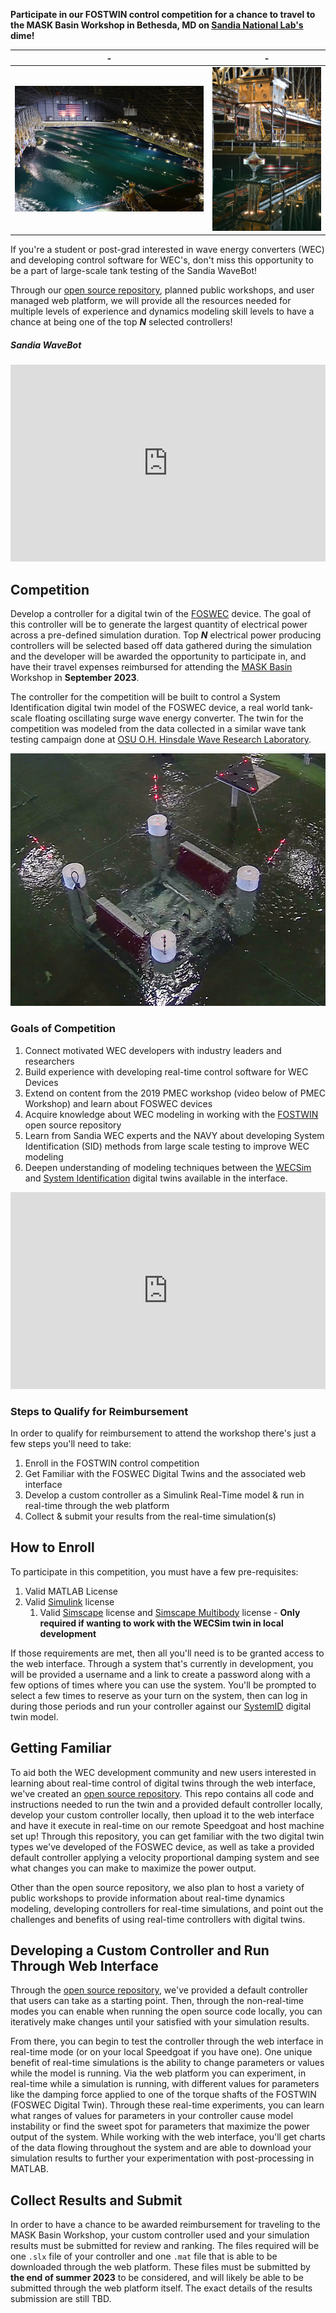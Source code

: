 <!-- ## Mask Basin Workshop & FOSTWIN Digital Twin omit in toc -->

**Participate in our FOSTWIN control competition for a chance to travel to the MASK Basin Workshop in Bethesda, MD on [Sandia National Lab's](https://energy.sandia.gov/programs/renewable-energy/water-power/) dime!**  


<!-- Make a table for aligning images -->

| - | - |
|---|---|
| ![](images/mask_basin.jpeg) | ![](images/wavebot-mask-basin.png) |


If you're a student or post-grad interested in wave energy converters (WEC) and developing control software for WEC's, don't miss this opportunity to be a part of large-scale tank testing of the Sandia WaveBot!  

Through our [open source repository](https://github.com/PMEC-OSU/FOSTWIN), planned public workshops, and user managed web platform, we will provide all the resources needed for multiple levels of experience and dynamics modeling skill levels to have a chance at being one of the top ***N*** selected controllers!


##### Sandia WaveBot <!-- omit in toc -->

<iframe width="560" height="315" src="https://www.youtube.com/embed/c4npWk_-Pjk" title="YouTube video player" style="width:100%;" frameborder="0" allow="accelerometer; autoplay; clipboard-write; encrypted-media; gyroscope; picture-in-picture" allowfullscreen></iframe>

## Competition <!-- omit in toc -->

Develop a controller for a digital twin of the [FOSWEC](https://energy.sandia.gov/foswec-testing-helps-validate-open-source-modeling-code/) device.  The goal of this controller will be to generate the largest quantity of electrical power across a pre-defined simulation duration.  Top ***N*** electrical power producing controllers will be selected based off data gathered during the simulation and the developer will be awarded the opportunity to participate in, and have their travel expenses reimbursed for attending the [MASK Basin](https://www.defense.gov/Multimedia/Photos/igphoto/2001207018/#:~:text=The%20Navy's%20Indoor%20Ocean%20%2D%2D,Carderock%20Division%2C%20located%20in%20Maryland.) Workshop in **September 2023**.


The controller for the competition will be built to control a System Identification digital twin model of the FOSWEC device, a real world tank-scale floating oscillating surge wave energy converter.  The twin for the competition was modeled from the data collected in a similar wave tank testing campaign done at [OSU O.H. Hinsdale Wave Research Laboratory](https://engineering.oregonstate.edu/facilities/wave-lab). 

![](images/FOSWEC2_HWRL.png)


### Goals of Competition <!-- omit in toc -->

1. Connect motivated WEC developers with industry leaders and researchers
2. Build experience with developing real-time control software for WEC Devices
3. Extend on content from the 2019 PMEC workshop (video below of PMEC Workshop) and learn about FOSWEC devices
4. Acquire knowledge about WEC modeling in working with the [FOSTWIN](https://github.com/PMEC-OSU/FOSTWIN) open source repository
5. Learn from Sandia WEC experts and the NAVY about developing System Identification (SID) methods from large scale testing to improve WEC modeling
6. Deepen understanding of modeling techniques between the [WECSim](https://wec-sim.github.io/WEC-Sim/master/index.html) and [System Identification](https://github.com/PMEC-OSU/FOSTWIN#system-identification-model) digital twins available in the interface.
 
<iframe width="560" height="315" src="https://www.youtube.com/embed/OUxbaEC2K6Y" title="YouTube video player" frameborder="0" allow="accelerometer; autoplay; clipboard-write; encrypted-media; gyroscope; picture-in-picture" style="width:100%;" allowfullscreen></iframe>


### Steps to Qualify for Reimbursement
In order to qualify for reimbursement to attend the workshop there's just a few steps you'll need to take:

1. Enroll in the FOSTWIN control competition
2. Get Familiar with the FOSWEC Digital Twins and the associated web interface
3. Develop a custom controller as a Simulink Real-Time model & run in real-time through the web platform
4. Collect & submit your results from the real-time simulation(s)

## How to Enroll <!-- omit in toc -->

To participate in this competition, you must have a few pre-requisites:

1. Valid MATLAB License 
2. Valid [Simulink](https://www.mathworks.com/products/simulink.html) license
   1. Valid [Simscape](https://www.mathworks.com/products/simscape.html) license and [Simscape Multibody](https://www.mathworks.com/products/simscape-multibody.html) license - **Only required if wanting to work with the WECSim twin in local development**


If those requirements are met, then all you'll need is to be granted access to the web interface.  Through a system that's currently in development, you will be provided a username and a link to create a password along with a few options of times where you can use the system.  You'll be prompted to select a few times to reserve as your turn on the system, then can log in during those periods and run your controller against our [SystemID](https://github.com/PMEC-OSU/FOSTWIN#system-identification-model) digital twin model.

## Getting Familiar <!-- omit in toc -->

To aid both the WEC development community and new users interested in learning about real-time control of digital twins through the web interface, we've created an [open source repository](https://github.com/PMEC-OSU/FOSTWIN).  This repo contains all code and instructions needed to run the twin and a provided default controller locally, develop your custom controller locally, then upload it to the web interface and have it execute in real-time on our remote Speedgoat and host machine set up!  Through this repository, you can get familiar with the two digital twin types we've developed of the FOSWEC device, as well as take a provided default controller applying a velocity proportional damping system and see what changes you can make to maximize the power output.

Other than the open source repository, we also plan to host a variety of public workshops to provide information about real-time dynamics modeling, developing controllers for real-time simulations, and point out the challenges and benefits of using real-time controllers with digital twins.

## Developing a Custom Controller and Run Through Web Interface <!-- omit in toc -->

Through the [open source repository](https://github.com/PMEC-OSU/FOSTWIN), we've provided a default controller that users can take as a starting point.  Then, through the non-real-time modes you can enable when running the open source code locally, you can iteratively make changes until your satisfied with your simulation results. 

From there, you can begin to test the controller through the web interface in real-time mode (or on your local Speedgoat if you have one).  One unique benefit of real-time simulations is the ability to change parameters or values while the model is running.  Via the web platform you can experiment, in real-time while a simulation is running, with different values for parameters like the damping force applied to one of the torque shafts of the FOSTWIN (FOSWEC Digital Twin).  Through these real-time experiments, you can learn what ranges of values for parameters in your controller cause model instability or find the sweet spot for parameters that maximize the power output of the system.  While working with the web interface, you'll get charts of the data flowing throughout the system and are able to download your simulation results to further your experimentation with post-processing in MATLAB.

## Collect Results and Submit <!-- omit in toc -->

In order to have a chance to be awarded reimbursement for traveling to the MASK Basin Workshop, your custom controller used and your simulation results must be submitted for review and ranking.  The files required will be one `.slx` file of your controller and one `.mat` file that is able to be downloaded through the web platform. These files must be submitted by **the end of summer 2023** to be considered, and will likely be able to be submitted through the web platform itself.  The exact details of the results submission are still TBD. 









